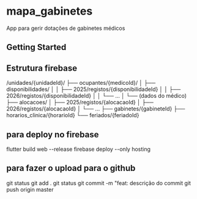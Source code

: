 # mapa_gabinetes

App para gerir dotações de gabinetes médicos

## Getting Started


## Estrutura firebase

/unidades/{unidadeId}/
├── ocupantes/{medicoId}/
│   ├── disponibilidades/
│   │   ├── 2025/registos/{disponibilidadeId}
│   │   ├── 2026/registos/{disponibilidadeId}
│   │   └── ...
│   └── (dados do médico)
├── alocacoes/
│   ├── 2025/registos/{alocacaoId}
│   ├── 2026/registos/{alocacaoId}
│   └── ...
├── gabinetes/{gabineteId}
├── horarios_clinica/{horarioId}
└── feriados/{feriadoId}



## para deploy no firebase
flutter build web --release
firebase deploy --only hosting

## para fazer o upload para o github
git status
git add .
git status
git commit -m "feat: descrição do commit
git push origin master



